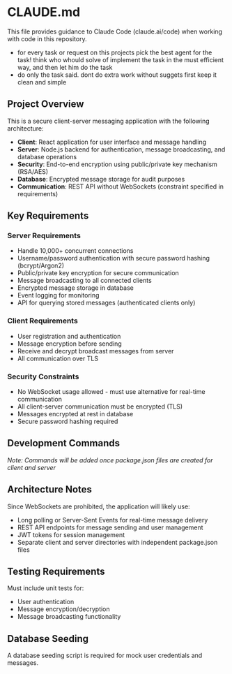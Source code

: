 # CLAUDE.md

This file provides guidance to Claude Code (claude.ai/code) when working with code in this repository.

- for every task or request on this projects pick the best agent for the task! think who whould solve of implement the task in the must efficient way, and then let him do the task 
- do only the task said. dont do extra work without suggets first keep it clean and simple

## Project Overview

This is a secure client-server messaging application with the following architecture:
- **Client**: React application for user interface and message handling
- **Server**: Node.js backend for authentication, message broadcasting, and database operations
- **Security**: End-to-end encryption using public/private key mechanism (RSA/AES)
- **Database**: Encrypted message storage for audit purposes
- **Communication**: REST API without WebSockets (constraint specified in requirements)

## Key Requirements

### Server Requirements
- Handle 10,000+ concurrent connections
- Username/password authentication with secure password hashing (bcrypt/Argon2)
- Public/private key encryption for secure communication
- Message broadcasting to all connected clients
- Encrypted message storage in database
- Event logging for monitoring
- API for querying stored messages (authenticated clients only)

### Client Requirements
- User registration and authentication
- Message encryption before sending
- Receive and decrypt broadcast messages from server
- All communication over TLS

### Security Constraints
- No WebSocket usage allowed - must use alternative for real-time communication
- All client-server communication must be encrypted (TLS)
- Messages encrypted at rest in database
- Secure password hashing required

## Development Commands

*Note: Commands will be added once package.json files are created for client and server*

## Architecture Notes

Since WebSockets are prohibited, the application will likely use:
- Long polling or Server-Sent Events for real-time message delivery
- REST API endpoints for message sending and user management
- JWT tokens for session management
- Separate client and server directories with independent package.json files

## Testing Requirements

Must include unit tests for:
- User authentication
- Message encryption/decryption  
- Message broadcasting functionality

## Database Seeding

A database seeding script is required for mock user credentials and messages.